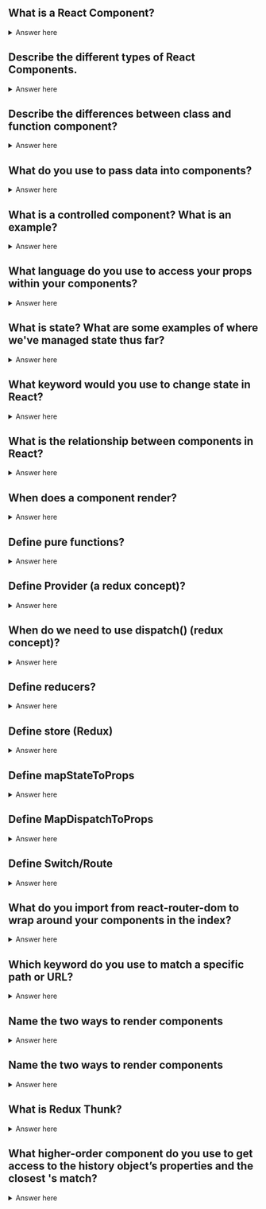 ## What is a React Component?

<details>
  <summary>Answer here</summary>
  A chunk of a website that can be reused- this includes JS, CSS and HTML
</details>

## Describe the different types of React Components.

<details>
  <summary>Answer here</summary>
  Function Components - these return functions.

  Class Components - a javascript class that extends a React.Component. must have a render method. Can set state inside of it.
</details>

## Describe the differences between class and function component?

<details>
  <summary>Answer here</summary>
  1. Function component:  stateless; use destructuring to access props.<br>
  2. Class component: saves state; must use this.props.object after using the super keyword in your components; must have a render method.
</details>

## What do you use to pass data into components?

<details>
  <summary>Answer here</summary>
  Props
</details>

## What is a controlled component? What is an example?

<details>
  <summary>Answer here</summary>
  Controlled component: manages its own state. Form can be constructed as a controlled component.
</details>

## What language do you use to access your props within your components?

<details>
  <summary>Answer here</summary>
  JSX
</details>

## What is state? What are some examples of where we've managed state thus far?

<details>
  <summary>Answer here</summary>
  State is the data structure, and view reflects it within the DOM. Login/Logout would change the state of multiple elements.
</details>

## What keyword would you use to change state in React?

<details>
  <summary>Answer here</summary>
  setState
</details>

## What is the relationship between components in React?

<details>
  <summary>Answer here</summary>
  parent-child relationship tree like relationship where props are passed from the parents and used in the components
</details>

## When does a component render?

<details>
  <summary>Answer here</summary>
  1. When the state changes
  1. Parent’s props changes
  1. Component mounts the first time(when the page loads)

</details>

## Define pure functions?

<details>
    <summary>Answer here</summary>
     1. A pure function doesn’t depend on and doesn’t modify the states of variables out of its scope.
     2. a pure function always returns the same result given same parameters.
</details>

## Define Provider (a redux concept)?

<details>
    <summary>Answer here</summary>

    Make the store available to all container components in the application without passing it explicitly. You only need to use it once when you render the root component.
</details>



## When do we need to use dispatch() (redux concept)?

<details>
    <summary>Answer here</summary>
    Dispatch is a function that is used for sending actions.
    It accepts a function as its argument.
    Action creators often trigger a dispatch when invoked.


    ```javascript  
        function addTodoWithDispatch(text) {
        const action = {
            type: ADD_TODO,
            text
        }
        dispatch(action)
        }
    ```

</details>


## Define reducers?

<details>
    <summary>Answer here</summary>
    Reducers are just pure functions that take the previous state and an action, and return the next state. Remember to return new state objects, instead of mutating the previous state.
</details>


## Define store (Redux)

<details>
    <summary>Answer here</summary>
    The state of your whole application is stored in an object tree within a single store. It's just an object with a few methods on it.
    To create it, pass your root reducing function to createStore.
	* easier to debug
    * Easier to create universal apps

</details>


## Define mapStateToProps

<details>
    <summary>Answer here</summary>
    If you want to establish some initial state on our components, you can pass values as props into a function called mapStateToProps and then pass it as the first parameter to connect.
</details>


## Define MapDispatchToProps

<details>
    <summary>Answer here</summary>
    The connect method can also take a second argument that is a function that adds the action creators to the propsobject. In the case that all you need are your action creators, but not your access to your store state, you can replace mapStateToProps with null.

</details>

## Define Switch/Route

<details>
    <summary>Answer here</summary>
     1. <Switch> Renders the first child <Route> or <Redirect> that matches the location.
     2. <Switch> is unique in that it renders a route exclusively. In contrast, every <Route> that matches the location renders inclusively.
</details>

## What do you import from react-router-dom to wrap around your components in the index?

<details>
    <summary>Answer here</summary>
     BrowserRouter
</details>


## Which keyword do you use to match a specific path or URL?

<details>
    <summary>Answer here</summary>
     Exact.
</details>

## Name the two ways to render components

<details>
    <summary>Answer here</summary>
     1. Render Component - A React component to render only when the location matches.
     2. Render Function - This allows for convenient inline rendering and wrapping without the undesired remounting explained above.
</details>

## Name the two ways to render components

<details>
    <summary>Answer here</summary>
     1. Render Component - A React component to render only when the location matches.
     2. Render Function - This allows for convenient inline rendering and wrapping without the undesired remounting explained above.
</details>

## What is Redux Thunk?

<details>
    <summary>Answer here</summary>
    Redux Thunk middleware allows you to write action creators that return a function instead of an action. The thunk can be used to delay the dispatch of an action, or to dispatch only if a certain condition is met. The inner function receives the store methods dispatch and getState as parameters.
</details>

## What higher-order component do you use to get access to the history object’s properties and the closest <Route>'s match?

<details>
    <summary>Answer here</summary>
    withRouter
</details>
